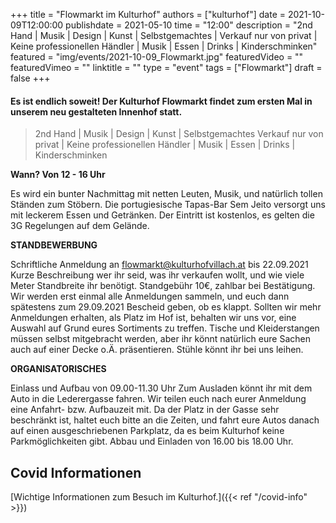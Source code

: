 +++
title = "Flowmarkt im Kulturhof"
authors = ["kulturhof"]
date = 2021-10-09T12:00:00
publishdate = 2021-05-10
time = "12:00"
description = "2nd Hand | Musik | Design | Kunst | Selbstgemachtes | Verkauf nur von privat | Keine professionellen Händler | Musik | Essen | Drinks | Kinderschminken"
featured = "img/events/2021-10-09_Flowmarkt.jpg"
featuredVideo = ""
featuredVimeo = ""
linktitle = ""
type = "event"
tags = ["Flowmarkt"]
draft = false
+++

#### Es ist endlich soweit! Der Kulturhof Flowmarkt findet zum ersten Mal in unserem neu gestalteten Innenhof statt.

>2nd Hand | Musik | Design | Kunst | Selbstgemachtes
>Verkauf nur von privat | Keine professionellen Händler |
>Musik | Essen | Drinks | Kinderschminken

**Wann? Von 12 - 16 Uhr**

Es wird ein bunter Nachmittag mit netten Leuten, Musik, und natürlich tollen Ständen zum Stöbern. Die portugiesische Tapas-Bar Sem Jeito versorgt uns mit leckerem Essen und Getränken.
Der Eintritt ist kostenlos, es gelten die 3G Regelungen auf dem Gelände.



**STANDBEWERBUNG**

Schriftliche Anmeldung an flowmarkt@kulturhofvillach.at bis 22.09.2021
Kurze Beschreibung wer ihr seid, was ihr verkaufen wollt, und wie viele Meter Standbreite ihr benötigt.
Standgebühr 10€, zahlbar bei Bestätigung.
Wir werden erst einmal alle Anmeldungen sammeln, und euch dann spätestens zum 29.09.2021 Bescheid geben, ob es klappt. Sollten wir mehr Anmeldungen erhalten, als Platz im Hof ist, behalten wir uns vor, eine Auswahl auf Grund eures Sortiments zu treffen.
Tische und Kleiderstangen müssen selbst mitgebracht werden, aber ihr könnt natürlich eure Sachen auch auf einer Decke o.Ä. präsentieren. Stühle könnt ihr bei uns leihen. 



**ORGANISATORISCHES**

Einlass und Aufbau von 09.00-11.30 Uhr
Zum Ausladen könnt ihr mit dem Auto in die Lederergasse fahren. Wir teilen euch nach eurer Anmeldung eine Anfahrt- bzw. Aufbauzeit mit.
Da der Platz in der Gasse sehr beschränkt ist, haltet euch bitte an die Zeiten, und fahrt eure Autos danach auf einen ausgeschriebenen Parkplatz, da es beim Kulturhof keine Parkmöglichkeiten gibt. 
Abbau und Einladen von 16.00 bis 18.00 Uhr.








## Covid Informationen

[Wichtige Informationen zum Besuch im Kulturhof.]({{< ref "/covid-info" >}})
